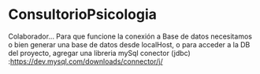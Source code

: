 # ConsultorioPsicologia
Colaborador...
Para que funcione la conexión a Base de datos necesitamos o bien generar una base de datos desde localHost, o para acceder a la DB del proyecto, agregar una libreria 
mySql conector (jdbc) :https://dev.mysql.com/downloads/connector/j/
